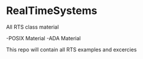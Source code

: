 # RealTimeSystems
All RTS class material

-POSIX Material
-ADA Material

This repo will contain all RTS examples and excercies

